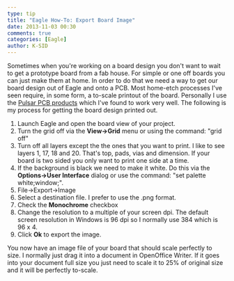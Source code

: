 ```yaml
---
type: tip
title: "Eagle How-To: Export Board Image"
date: 2013-11-03 00:30
comments: true
categories: [Eagle]
author: K-SID
---
```


Sometimes when you're working on a board design you don't want to wait to get a prototype board from a fab house. For simple or one off boards you can just make them at home. In order to do that we need a way to get our board design out of Eagle and onto a PCB. Most home-etch processes I've seen require, in some form, a to-scale printout of the board. Personally I use the [Pulsar PCB products][pulsar] which I've found to work very well. The following is my process for getting the board design printed out.

  1.  Launch Eagle and open the board view of your project.
  2.  Turn the grid off via the **View->Grid** menu or using the command: "grid off"
  3.  Turn off all layers except the the ones that you want to print. I like to see layers 1, 17, 18 and 20. That's top, pads, vias and dimension. If your board is two sided you only want to print one side at a time.
  4.  If the background is black we need to make it white. Do this via the **Options->User Interface** dialog or use the command: "set palette white;window;".
  5.  File->Export->Image
  6.  Select a destination file. I prefer to use the .png format.
  7.  Check the **Monochrome** checkbox
  8.  Change the resolution to a multiple of your screen dpi. The default screen resolution in Windows is 96 dpi so I normally use 384 which is 96 x 4.
  9.  Click **Ok** to export the image.

  You now have an image file of your board that should scale perfectly to size. I normally just drag it into a document in OpenOffice Writer. If it goes into your document full size you just need to scale it to 25% of original size and it will be perfectly to-scale. 


[pulsar]: http://www.pcbfx.com/